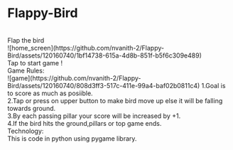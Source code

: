 # Flappy-Bird
<br>
Flap the bird
<br>
![home_screen](https://github.com/nvanith-2/Flappy-Bird/assets/120160740/1bf14738-615a-4d8b-851f-b5f6c309e489)
<br>
Tap to start game !
<br>
Game Rules:
<br>
![game](https://github.com/nvanith-2/Flappy-Bird/assets/120160740/808d3ff3-517c-411e-99a4-baf02b0811c4)
1.Goal is to score as much as posiible.
<br>
2.Tap or press on upper button to make bird move up else it will be falling towards ground.
<br>
3.By each passing pillar your score will be increased by +1.
<br>
4.If the bird hits the ground,pillars or top game ends.
<br>
Technology:
<br>
This is code in python using pygame library.
